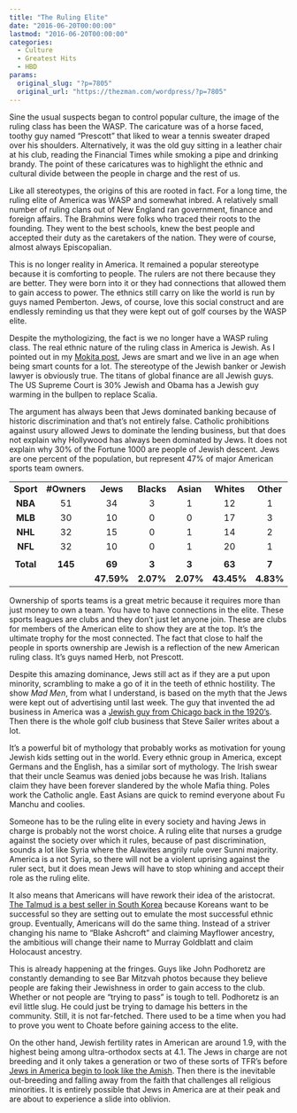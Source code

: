 ```yaml
---
title: "The Ruling Elite"
date: "2016-06-20T00:00:00"
lastmod: "2016-06-20T00:00:00"
categories:
  - Culture
  - Greatest Hits
  - HBD
params:
  original_slug: "?p=7805"
  original_url: "https://thezman.com/wordpress/?p=7805"
---
```


Sine the usual suspects began to control popular culture, the image of
the ruling class has been the WASP. The caricature was of a horse faced,
toothy guy named “Prescott” that liked to wear a tennis sweater draped
over his shoulders. Alternatively, it was the old guy sitting in a
leather chair at his club, reading the Financial Times while smoking a
pipe and drinking brandy. The point of these caricatures was to
highlight the ethnic and cultural divide between the people in charge
and the rest of us.

Like all stereotypes, the origins of this are rooted in fact. For a long
time, the ruling elite of America was WASP and somewhat inbred. A
relatively small number of ruling clans out of New England ran
government, finance and foreign affairs. The Brahmins were folks who
traced their roots to the founding. They went to the best schools, knew
the best people and accepted their duty as the caretakers of the nation.
They were of course, almost always Episcopalian.

This is no longer reality in America. It remained a popular stereotype
because it is comforting to people. The rulers are not there because
they are better. They were born into it or they had connections that
allowed them to gain access to power. The ethnics still carry on like
the world is run by guys named Pemberton. Jews, of course, love this
social construct and are endlessly reminding us that they were kept out
of golf courses by the WASP elite.

Despite the mythologizing, the fact is we no longer have a WASP ruling
class. The real ethnic nature of the ruling class in America is Jewish.
As I pointed out in my
<a href="http://thezman.com/wordpress/?page_id=4482" rel="noopener"
target="_blank">Mokita post</a>, Jews are smart and we live in an age
when being smart counts for a lot. The stereotype of the Jewish banker
or Jewish lawyer is obviously true. The titans of global finance are all
Jewish guys. The US Supreme Court is 30% Jewish and Obama has a Jewish
guy warming in the bullpen to replace Scalia.

The argument has always been that Jews dominated banking because of
historic discrimination and that’s not entirely false. Catholic
prohibitions against usury allowed Jews to dominate the lending
business, but that does not explain why Hollywood has always been
dominated by Jews. It does not explain why 30% of the Fortune 1000 are
people of Jewish descent. Jews are one percent of the population, but
represent 47% of major American sports team owners.

<table width="480">
<tbody>
<tr class="odd">
<td style="text-align: center;" width="96"><strong>Sport</strong></td>
<td style="text-align: center;" width="64"><strong>#Owners</strong></td>
<td style="text-align: center;" width="64"><strong>Jews</strong></td>
<td style="text-align: center;" width="64"><strong>Blacks</strong></td>
<td style="text-align: center;" width="64"><strong>Asian</strong></td>
<td style="text-align: center;" width="64"><strong>Whites</strong></td>
<td style="text-align: center;" width="64"><strong>Other</strong></td>
</tr>
<tr class="even">
<td style="text-align: center;"><strong>NBA</strong></td>
<td style="text-align: center;">51</td>
<td style="text-align: center;">34</td>
<td style="text-align: center;">3</td>
<td style="text-align: center;">1</td>
<td style="text-align: center;">12</td>
<td style="text-align: center;">1</td>
</tr>
<tr class="odd">
<td style="text-align: center;"><strong>MLB</strong></td>
<td style="text-align: center;">30</td>
<td style="text-align: center;">10</td>
<td style="text-align: center;">0</td>
<td style="text-align: center;">0</td>
<td style="text-align: center;">17</td>
<td style="text-align: center;">3</td>
</tr>
<tr class="even">
<td style="text-align: center;"><strong>NHL</strong></td>
<td style="text-align: center;">32</td>
<td style="text-align: center;">15</td>
<td style="text-align: center;">0</td>
<td style="text-align: center;">1</td>
<td style="text-align: center;">14</td>
<td style="text-align: center;">2</td>
</tr>
<tr class="odd">
<td style="text-align: center;"><strong>NFL</strong></td>
<td style="text-align: center;">32</td>
<td style="text-align: center;">10</td>
<td style="text-align: center;">0</td>
<td style="text-align: center;">1</td>
<td style="text-align: center;">20</td>
<td style="text-align: center;">1</td>
</tr>
<tr class="even">
<td style="text-align: center;"></td>
<td style="text-align: center;"></td>
<td style="text-align: center;"></td>
<td style="text-align: center;"></td>
<td style="text-align: center;"></td>
<td style="text-align: center;"></td>
<td style="text-align: center;"></td>
</tr>
<tr class="odd">
<td style="text-align: center;"><strong>Total</strong></td>
<td style="text-align: center;"><strong>145</strong></td>
<td style="text-align: center;"><strong>69</strong></td>
<td style="text-align: center;"><strong>3</strong></td>
<td style="text-align: center;"><strong>3</strong></td>
<td style="text-align: center;"><strong>63</strong></td>
<td style="text-align: center;"><strong>7</strong></td>
</tr>
<tr class="even">
<td style="text-align: center;"></td>
<td style="text-align: center;"></td>
<td style="text-align: center;"><strong>47.59%</strong></td>
<td style="text-align: center;"><strong>2.07%</strong></td>
<td style="text-align: center;"><strong>2.07%</strong></td>
<td style="text-align: center;"><strong>43.45%</strong></td>
<td style="text-align: center;"><strong>4.83%</strong></td>
</tr>
</tbody>
</table>

Ownership of sports teams is a great metric because it requires more
than just money to own a team. You have to have connections in the
elite. These sports leagues are clubs and they don’t just let anyone
join. These are clubs for members of the American elite to show they are
at the top. It’s the ultimate trophy for the most connected. The fact
that close to half the people in sports ownership are Jewish is a
reflection of the new American ruling class. It’s guys named Herb, not
Prescott.

Despite this amazing dominance, Jews still act as if they are a put upon
minority, scrambling to make a go of it in the teeth of ethnic
hostility. The show *Mad Men*, from what I understand, is based on the
myth that the Jews were kept out of advertising until last week. The guy
that invented the ad business in America was a
<a href="https://en.wikipedia.org/wiki/Albert_Lasker" rel="noopener"
target="_blank">Jewish guy from Chicago back in the 1920’s</a>. Then
there is the whole golf club business that Steve Sailer writes about a
lot.

It’s a powerful bit of mythology that probably works as motivation for
young Jewish kids setting out in the world. Every ethnic group in
America, except Germans and the English, has a similar sort of
mythology. The Irish swear that their uncle Seamus was denied jobs
because he was Irish. Italians claim they have been forever slandered by
the whole Mafia thing. Poles work the Catholic angle. East Asians are
quick to remind everyone about Fu Manchu and coolies.

Someone has to be the ruling elite in every society and having Jews in
charge is probably not the worst choice. A ruling elite that nurses a
grudge against the society over which it rules, because of past
discrimination, sounds a lot like Syria where the Alawites angrily rule
over Sunni majority. America is a not Syria, so there will not be a
violent uprising against the ruler sect, but it does mean Jews will have
to stop whining and accept their role as the ruling elite.

It also means that Americans will have rework their idea of the
aristocrat. <a
href="http://www.newyorker.com/books/page-turner/how-the-talmud-became-a-best-seller-in-south-korea"
rel="noopener" target="_blank">The Talmud is a best seller in South
Korea</a> because Koreans want to be successful so they are setting out
to emulate the most successful ethnic group. Eventually, Americans will
do the same thing. Instead of a striver changing his name to “Blake
Ashcroft” and claiming Mayflower ancestry, the ambitious will change
their name to Murray Goldblatt and claim Holocaust ancestry.

This is already happening at the fringes. Guys like John Podhoretz are
constantly demanding to see Bar Mitzvah photos because they believe
people are faking their Jewishness in order to gain access to the club.
Whether or not people are “trying to pass” is tough to tell. Podhoretz
is an evil little slug. He could just be trying to damage his betters in
the community. Still, it is not far-fetched. There used to be a time
when you had to prove you went to Choate before gaining access to the
elite.

On the other hand, Jewish fertility rates in American are around 1.9,
with the highest being among ultra-orthodox sects at 4.1. The Jews in
charge are not breeding and it only takes a generation or two of these
sorts of TFR’s before <a
href="https://www.washingtonpost.com/national/religion/us-jewish-numbers-no-longer-declining-but-demographic-worries-persist/2015/06/12/28333b6e-110d-11e5-a0fe-dccfea4653ee_story.html"
rel="noopener" target="_blank">Jews in America begin to look like the
Amish</a>. Then there is the inevitable out-breeding and falling away
from the faith that challenges all religious minorities. It is entirely
possible that Jews in America are at their peak and are about to
experience a slide into oblivion.
